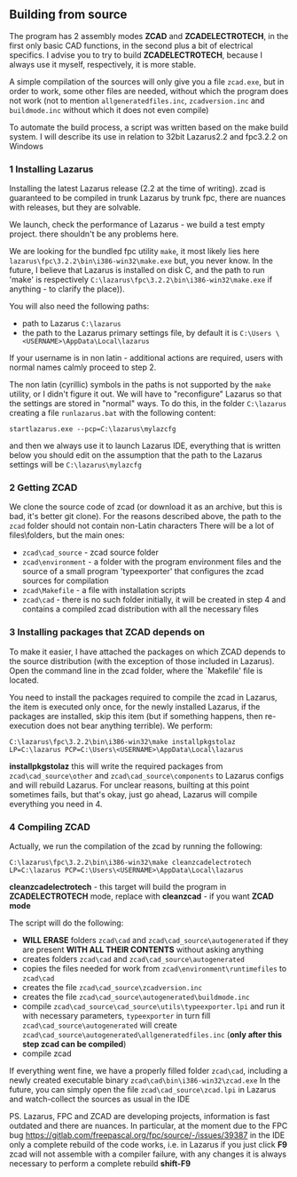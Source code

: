 ## Building from source

The program has 2 assembly modes **ZCAD** and **ZCADELECTROTECH**, in the first only basic CAD functions, in the second plus a bit of electrical specifics.
I advise you to try to build **ZCADELECTROTECH**, because I always use it myself, respectively, it is more stable.

A simple compilation of the sources will only give you a file `zcad.exe`, but in order to work, some other files are needed, without which the program does not work
(not to mention `allgeneratedfiles.inc`, `zcadversion.inc` and `buildmode.inc` without which it does not even compile)

To automate the build process, a script was written based on the make build system.
I will describe its use in relation to 32bit Lazarus2.2 and fpc3.2.2 on Windows

### 1 Installing Lazarus
Installing the latest Lazarus release (2.2 at the time of writing). zcad is guaranteed to be compiled in trunk Lazarus by trunk fpc,
there are nuances with releases, but they are solvable.

We launch, check the performance of Lazarus - we build a test empty project. there shouldn't be any problems here.

We are looking for the bundled fpc utility `make`, it most likely lies here `lazarus\fpc\3.2.2\bin\i386-win32\make.exe` but, you never know.
In the future, I believe that Lazarus is installed on disk C, and the path to run 'make' is respectively `C:\lazarus\fpc\3.2.2\bin\i386-win32\make.exe`
if anything - to clarify the place)).

You will also need the following paths:
* path to Lazarus `C:\lazarus`
* the path to the Lazarus primary settings file, by default it is `C:\Users \<USERNAME>\AppData\Local\lazarus`

If your username is in non latin - additional actions are required, users with normal names calmly proceed to step 2.

The non latin (cyrillic) symbols in the paths is not supported by the `make` utility, or I didn't figure it out. We will have to "reconfigure" Lazarus so that the settings are stored in "normal" ways.
To do this, in the folder `C:\lazarus` creating a file `runlazarus.bat` with the following content:

`startlazarus.exe --pcp=C:\lazarus\mylazcfg`

and then we always use it to launch Lazarus IDE, everything that is written below you should edit on the assumption that the path to the Lazarus settings will be `C:\lazarus\mylazcfg`

### 2 Getting ZCAD
We clone the source code of zcad (or download it as an archive, but this is bad, it's better git clone). For the reasons described above, the path to the `zcad` folder should not contain non-Latin characters
There will be a lot of files\folders, but the main ones:
* `zcad\cad_source` - zcad source folder
* `zcad\environment` - a folder with the program environment files and the source of a small program 'typeexporter' that configures the zcad sources for compilation
* `zcad\Makefile` - a file with installation scripts
* `zcad\cad` - there is no such folder initially, it will be created in step 4 and contains a compiled zcad distribution with all the necessary files

### 3 Installing packages that ZCAD depends on
To make it easier, I have attached the packages on which ZCAD depends to the source distribution (with the exception of those included in Lazarus). Open the command line in the zcad folder,
where the `Makefile' file is located.

You need to install the packages required to compile the zcad in Lazarus, the item is executed only once, for the newly installed Lazarus, if the packages are installed,
skip this item (but if something happens, then re-execution does not bear anything terrible).
We perform:

`C:\lazarus\fpc\3.2.2\bin\i386-win32\make installpkgstolaz LP=C:\lazarus PCP=C:\Users\<USERNAME>\AppData\Local\lazarus`

**installpkgstolaz** this will write the required packages from `zcad\cad_source\other` and `zcad\cad_source\components` to Lazarus configs and will rebuild Lazarus.
For unclear reasons, builting at this point sometimes fails, but that's okay, just go ahead, Lazarus will compile everything you need in 4.

### 4 Compiling ZCAD
Actually, we run the compilation of the zcad by running the following:

`C:\lazarus\fpc\3.2.2\bin\i386-win32\make cleanzcadelectrotech LP=C:\lazarus PCP=C:\Users\<USERNAME>\AppData\Local\lazarus`

**cleanzcadelectrotech** - this target will build the program in **ZCADELECTROTECH** mode, replace with **cleanzcad** - if you want **ZCAD mode**

The script will do the following:

* **WILL ERASE** folders `zcad\cad` and `zcad\cad_source\autogenerated` if they are present **WITH ALL THEIR CONTENTS** without asking anything
* creates folders `zcad\cad` and `zcad\cad_source\autogenerated`
* copies the files needed for work from `zcad\environment\runtimefiles` to `zcad\cad`
* creates the file `zcad\cad_source\zcadversion.inc`
* creates the file `zcad\cad_source\autogenerated\buildmode.inc`
* compile `zcad\cad_source\cad_source\utils\typeexporter.lpi` and run it with necessary parameters, `typeexporter` in turn fill `zcad\cad_source\autogenerated` will create `zcad\cad_source\autogenerated\allgeneratedfiles.inc` (**only after this step zcad can be compiled**)
* compile zcad

If everything went fine, we have a properly filled folder `zcad\cad`, including a newly created executable binary `zcad\cad\bin\i386-win32\zcad.exe`
In the future, you can simply open the file `zcad\cad_source\zcad.lpi` in Lazarus and watch-collect the sources as usual in the IDE

PS.
Lazarus, FPC and ZCAD are developing projects, information is fast outdated and there are nuances. In particular, at the moment due to the FPC bug
https://gitlab.com/freepascal.org/fpc/source/-/issues/39387 in the IDE only a complete rebuild of the code works, i.e. in Lazarus if you just click
**F9** zcad will not assemble with a compiler failure, with any changes it is always necessary to perform a complete rebuild **shift-F9**